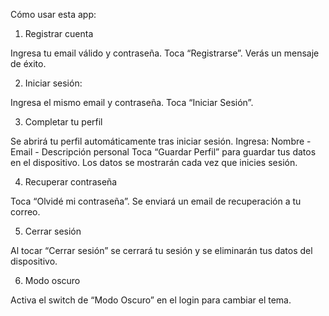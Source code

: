 Cómo usar esta app:

1. Registrar cuenta

Ingresa tu email válido y contraseña.
Toca “Registrarse”.
Verás un mensaje de éxito.

2. Iniciar sesión:

Ingresa el mismo email y contraseña.
Toca “Iniciar Sesión”.

3. Completar tu perfil

Se abrirá tu perfil automáticamente tras iniciar sesión.
Ingresa: Nombre - Email - Descripción personal
Toca “Guardar Perfil” para guardar tus datos en el dispositivo.
Los datos se mostrarán cada vez que inicies sesión.

4. Recuperar contraseña

Toca “Olvidé mi contraseña”.
Se enviará un email de recuperación a tu correo.

5. Cerrar sesión

Al tocar “Cerrar sesión” se cerrará tu sesión y se eliminarán tus datos del dispositivo.

6. Modo oscuro

Activa el switch de “Modo Oscuro” en el login para cambiar el tema.
